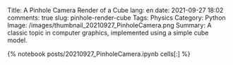 ﻿Title: A Pinhole Camera Render of a Cube
lang: en
date: 2021-09-27 18:02
comments: true
slug: pinhole-render-cube
Tags: Physics
Category: Python
Image: /images/thumbnail_20210927_PinholeCamera.png
Summary: A classic topic in computer graphics, implemented using a simple cube model. 

{% notebook posts/20210927_PinholeCamera.ipynb cells[:] %}
